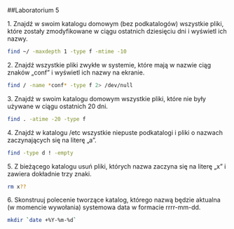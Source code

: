##Laboratorium 5

1\. Znajdź w swoim katalogu domowym (bez podkatalogów) wszystkie pliki, które zostały zmodyfikowane w ciągu ostatnich dziesięciu dni i wyświetl ich nazwy.
```bash
find ~/ -maxdepth 1 -type f -mtime -10
```

2\. Znajdź wszystkie pliki zwykłe w systemie, które mają w nazwie ciąg znaków „conf” i wyświetl ich nazwy na ekranie.
```bash
find / -name *conf* -type f 2> /dev/null
```

3\. Znajdź w swoim katalogu domowym wszystkie pliki, które nie były używane w ciągu ostatnich 20 dni.
```bash
find . -atime -20 -type f
```

4\. Znajdź w katalogu /etc wszystkie niepuste podkatalogi i pliki o nazwach zaczynających się na literę „a”.
```bash
find -type d ! -empty
```

5\. Z bieżącego katalogu usuń pliki, których nazwa zaczyna się na literę „x” i zawiera dokładnie trzy znaki.
```bash
rm x??
```

6\. Skonstruuj polecenie tworzące katalog, którego nazwą będzie aktualna (w momencie wywołania) systemowa data w formacie rrrr-mm-dd.
```bash
mkdir `date +%Y-%m-%d`
```
